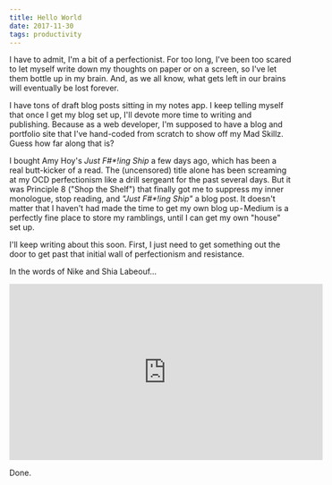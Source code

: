 ```yaml
---
title: Hello World
date: 2017-11-30
tags: productivity
---
```

I have to admit, I'm a bit of a perfectionist. For too long, I've been too scared to let myself write down my thoughts on paper or on a screen, so I've let them bottle up in my brain. And, as we all know, what gets left in our brains will eventually be lost forever.

I have tons of draft blog posts sitting in my notes app. I keep telling myself that once I get my blog set up, I'll devote more time to writing and publishing. Because as a web developer, I'm supposed to have a blog and portfolio site that I've hand-coded from scratch to show off my Mad Skillz. Guess how far along that is?

I bought Amy Hoy's _Just F#*!ing Ship_ a few days ago, which has been a real butt-kicker of a read. The (uncensored) title alone has been screaming at my OCD perfectionism like a drill sergeant for the past several days. But it was Principle 8 ("Shop the Shelf") that finally got me to suppress my inner monologue, stop reading, and _"Just F#*!ing Ship"_ a blog post. It doesn't matter that I haven't had made the time to get my own blog up - Medium is a perfectly fine place to store my ramblings, until I can get my own "house" set up.

I'll keep writing about this soon. First, I just need to get something out the door to get past that initial wall of perfectionism and resistance.

In the words of Nike and Shia Labeouf…

<iframe width="560" height="315" src="https://www.youtube.com/embed/ZXsQAXx_ao0?rel=0" frameborder="0" allow="autoplay; encrypted-media" allowfullscreen></iframe>

Done.
